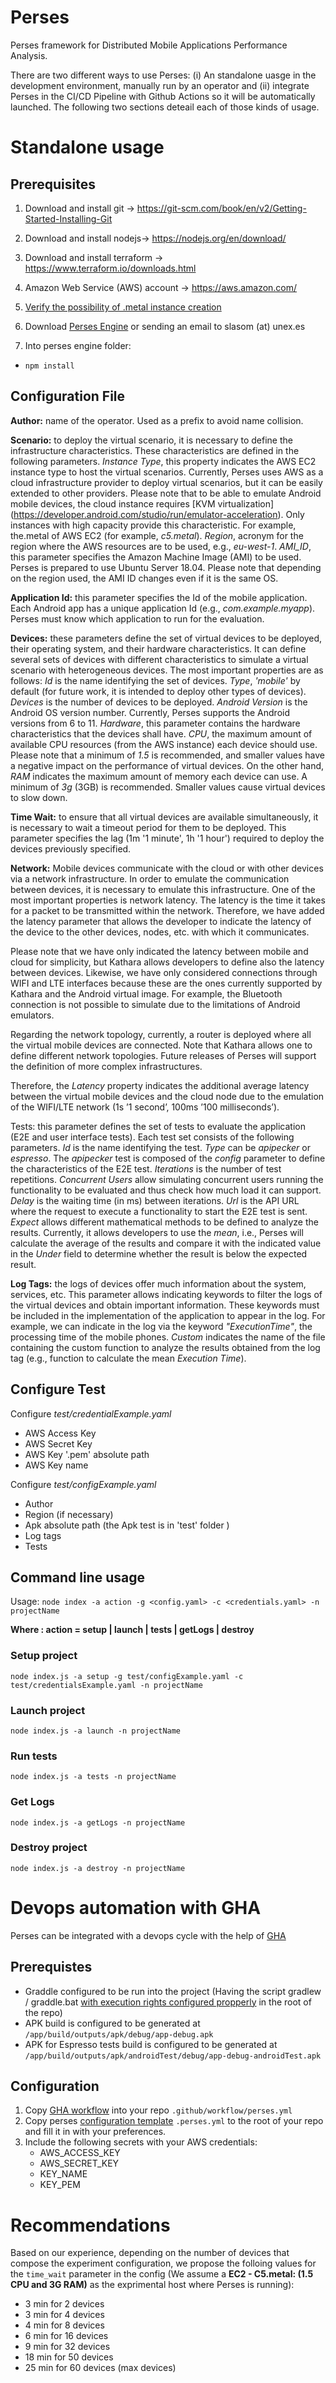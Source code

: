 
# Perses

Perses framework for Distributed Mobile Applications Performance Analysis.

There are two different ways to use Perses: (i) An standalone uasge in the development environment, manually run by an operator and (ii) integrate Perses in the CI/CD Pipeline with Github Actions so it will be automatically launched. The following two sections deteail each of those kinds of usage.

# Standalone usage

## Prerequisites

1. Download and install git -> https://git-scm.com/book/en/v2/Getting-Started-Installing-Git

2. Download and install nodejs-> https://nodejs.org/en/download/

3. Download and install terraform -> https://www.terraform.io/downloads.html

4. Amazon Web Service (AWS) account -> https://aws.amazon.com/

5. [Verify the possibility of .metal instance creation](MetalVerification.md)

6. Download [Perses Engine](https://github.com/perses-org/perses-engine) or sending an email to slasom (at) unex.es

7. Into perses engine folder:
- `npm install`



## Configuration File

**Author:** name of the operator. Used as a prefix to avoid name collision.

**Scenario:** to deploy the virtual scenario, it is necessary to define the infrastructure characteristics. These characteristics are defined in the following parameters.
_Instance Type_, this property indicates the AWS EC2 instance type to host the virtual scenarios. Currently, Perses uses AWS as a cloud infrastructure provider to deploy virtual scenarios, but it can be easily extended to other providers. Please note that to be able to emulate Android mobile devices, the cloud instance requires [KVM virtualization] (https://developer.android.com/studio/run/emulator-acceleration). Only instances with high capacity provide this characteristic. For example, the.metal of AWS EC2 (for example, _c5.metal_).
_Region_, acronym for the region where the AWS resources are to be used, e.g., _eu-west-1_.
_AMI_ID_, this parameter specifies the Amazon Machine Image (AMI) to be used. Perses is prepared to use Ubuntu Server 18.04. Please note that depending on the region used, the AMI ID changes even if it is the same OS.

**Application Id:** this parameter specifies the Id of the mobile application. Each Android app has a unique application Id (e.g., _com.example.myapp_). Perses must know which application to run for the evaluation.

**Devices:** these parameters define the set of virtual devices to be deployed, their operating system, and their hardware characteristics. It can define several sets of devices with different characteristics to simulate a virtual scenario with heterogeneous devices. The most important properties are as follows: _Id_ is the name identifying the set of devices. _Type_, _'mobile'_ by default (for future work, it is intended to deploy other types of devices). _Devices_ is the number of devices to be deployed. _Android Version_ is the Android OS version number. Currently, Perses supports the Android versions from 6 to 11. _Hardware_, this parameter contains the hardware characteristics that the devices shall have. _CPU_, the maximum amount of available CPU resources (from the AWS instance) each device should use. Please note that a minimum of _1.5_ is recommended, and smaller values have a negative impact on the performance of virtual devices. On the other hand, _RAM_ indicates the maximum amount of memory each device can use. A minimum of _3g_ (3GB) is recommended. Smaller values cause virtual devices to slow down.


**Time Wait:** to ensure that all virtual devices are available simultaneously, it is necessary to wait a timeout period for them to be deployed. This parameter specifies the lag (1m '1 minute', 1h '1 hour') required to deploy the devices previously specified.



**Network:** Mobile devices communicate with the cloud or with other devices via a network infrastructure. In order to emulate the communication between devices, it is necessary to emulate this infrastructure. One of the most important properties is network latency. The latency is the time it takes for a packet to be transmitted within the network. Therefore, we have added the latency parameter that allows the developer to indicate the latency of the device to the other devices, nodes, etc. with which it communicates.


Please note that we have only indicated the latency between mobile and cloud for simplicity, but Kathara allows developers to define also the latency between devices. Likewise, we have only considered connections through WIFI and LTE interfaces because these are the ones currently supported by Kathara and the Android virtual image. For example, the Bluetooth connection is not possible to simulate due to the limitations of Android emulators.

Regarding the network topology, currently, a router is deployed where all the virtual mobile devices are connected. Note that Kathara allows one to define different network topologies. Future releases of Perses will support the definition of more complex infrastructures.

Therefore, the _Latency_ property indicates the additional average latency between the virtual mobile devices and the cloud node due to the emulation of the WIFI/LTE network (1s ’1 second’, 100ms ’100 milliseconds’).


Tests: this parameter defines the set of tests to evaluate the application (E2E and user interface tests). Each test set consists of the following parameters. _Id_ is the name identifying the test. _Type_ can be _apipecker_ or _espresso_. The _apipecker_ test is composed of the _config_ parameter to define the characteristics of the E2E test. _Iterations_ is the number of test repetitions. _Concurrent Users_ allow simulating concurrent users running the functionality to be evaluated and thus check how much load it can support. _Delay_ is the waiting time (in ms) between iterations. _Url_ is the API URL where the request to execute a functionality to start the E2E test is sent. _Expect_ allows different mathematical methods to be defined to analyze the results. Currently, it allows developers to use the _mean_, i.e., Perses will calculate the average of the results and compare it with the indicated value in the _Under_ field to determine whether the result is below the expected result.

**Log Tags:** the logs of devices offer much information about the system, services, etc. This parameter allows indicating keywords to filter the logs of the virtual devices and obtain important information. These keywords must be included in the implementation of the application to appear in the log. For example, we can indicate in the log via the keyword _"ExecutionTime"_, the processing time of the mobile phones. _Custom_ indicates the name of the file containing the custom function to analyze the results obtained from the log tag (e.g., function to calculate the mean _Execution Time_).


## Configure Test

Configure *test/credentialExample.yaml*

- AWS Access Key
- AWS Secret Key
- AWS Key '.pem' absolute path
- AWS Key name


Configure *test/configExample.yaml*
- Author
- Region (if necessary)
- Apk absolute path (the Apk test is in 'test' folder )
- Log tags
- Tests

  

## Command line usage

Usage: `node index -a action -g <config.yaml> -c <credentials.yaml> -n projectName`

**Where : action = setup | launch | tests | getLogs | destroy** 

### Setup project
` node index.js -a setup -g test/configExample.yaml -c test/credentialsExample.yaml -n projectName `


### Launch project

`node index.js -a launch -n projectName`

### Run tests

`node index.js -a tests -n projectName`

### Get Logs

`node index.js -a getLogs -n projectName`
  
### Destroy project

`node index.js -a destroy -n projectName`

# Devops automation with GHA
Perses can be integrated with a devops cycle with the help of [GHA](https://github.com/features/actions)

## Prerequistes
 - Graddle configured to be run into the project (Having the script gradlew / graddle.bat [with execution rights configured propperly](https://stackoverflow.com/questions/17668265/gradlew-permission-denied) in the root of the repo)
 - APK build is configured to be generated at ``/app/build/outputs/apk/debug/app-debug.apk``
 - APK for Espresso tests build is configured to be generated at ``/app/build/outputs/apk/androidTest/debug/app-debug-androidTest.apk``
 
## Configuration
1. Copy [GHA workflow](https://github.com/perses-org/gha/blob/master/workflow/perses-workflow.yml) into your repo ``.github/workflow/perses.yml`` 
2. Copy perses [configuration template](https://github.com/perses-org/gha/blob/master/template/.perses.yml) ``.perses.yml`` to the root of your repo and fill it in with your preferences.
3. Include the following secrets with your AWS credentials:
   - AWS_ACCESS_KEY
   - AWS_SECRET_KEY
   - KEY_NAME
   - KEY_PEM

# Recommendations
Based on our experience, depending on the number of devices that compose the experiment configuration, we propose the folloing values for the ``time_wait`` parameter in the config (We assume a **EC2 - C5.metal: (1.5 CPU and 3G RAM)** as the exprimental host where Perses is running):
- 3 min for 2 devices
- 3 min for 4 devices
- 4 min for 8 devices
- 6 min for 16 devices
- 9 min for 32 devices
- 18 min for 50 devices
- 25 min for 60 devices (max devices)
